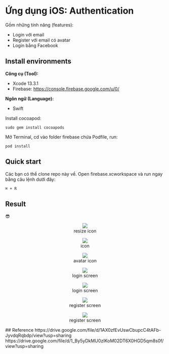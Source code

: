 # Ứng dụng iOS: Authentication
Gồm những tính năng (features): <br>

* Login với email
* Register với email có avatar
* Login bằng Facebook

## Install environments
**Công cụ (Tool):**<br>
* Xcode 13.3.1
* Firebase: https://console.firebase.google.com/u/0/<br>

**Ngôn ngữ (Language):**<br>
* Swift

Install cocoapod:
```
sudo gem install cocoapods
```
Mở Terminal, cd vào folder firebase chứa Podfile, run: 
```
pod install
```

## Quick start
Các bạn có thể clone repo này về. Open firebase.xcworkspace và run ngay bằng câu lệnh dưới đây:
```
⌘ + R
```

## Result
   :sunglasses:
<p align="center" >
   <img src="https://github.com/jason11501/iOS/blob/main/Screen%20Shot%202022-05-06%20at%2013.45.31.png" >
    <br>
   resize icon
</p>
<p align="center" >
   <img src="https://github.com/jason11501/iOS/blob/main/Screen%20Shot%202022-05-06%20at%2013.11.28.jpeg" >
    <br>
   icon
</p>
<p align="center" >
   <img src="https://github.com/jason11501/iOS/blob/main/Screen%20Shot%202022-05-06%20at%2013.54.25.png" ><br>
   avatar icon
</p>
<p align="center" >
   <img src="https://github.com/jason11501/iOS/blob/main/Screen%20Shot%202022-05-06%20at%2013.59.00.png" ><br>
   login screen
</p>
<p align="center" >
   <img src="https://github.com/jason11501/iOS/blob/main/Screen%20Shot%202022-05-06%20at%2014.09.08.png" ><br>
   login screen
</p>
<p align="center" >
   <img src="https://github.com/jason11501/iOS/blob/main/Screen%20Shot%202022-05-06%20at%2013.57.45.png" ><br>
   register screen
</p>
<p align="center" >
   <img src="https://github.com/jason11501/iOS/blob/main/Screen%20Shot%202022-05-06%20at%2014.09.21.png" ><br>
   register screen
</p>
## Reference
https://drive.google.com/file/d/1AX0zfEvUswCbupcC4tAFb-JyvdqRqbdp/view?usp=sharing
https://drive.google.com/file/d/1_By5yDkMU0zIKoM02DT6X0HGD5qm8s0f/view?usp=sharing
